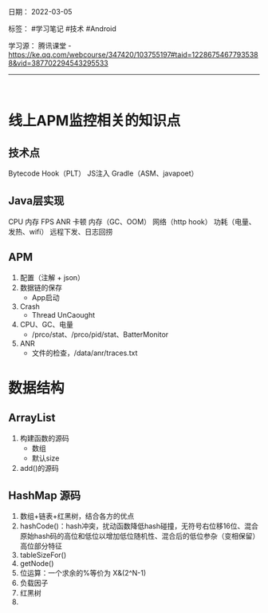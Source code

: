 日期： 2022-03-05

标签： #学习笔记 #技术  #Android 

学习源： 
腾讯课堂 - https://ke.qq.com/webcourse/347420/103755197#taid=12286754677935388&vid=387702294543295533

---
<br>

# 线上APM监控相关的知识点

## 技术点
Bytecode
Hook（PLT）
JS注入
Gradle（ASM、javapoet）

## Java层实现
CPU
内存
FPS
ANR
卡顿
内存（GC、OOM）
网络（http hook）
功耗（电量、发热、wifi）
远程下发、日志回捞

## APM
1. 配置（注解 + json）
2. 数据链的保存
	- App启动
3. Crash
	- Thread UnCaought
4. CPU、GC、电量
	- /prco/stat、/prco/pid/stat、BatterMonitor
5. ANR
	- 文件的检查，/data/anr/traces.txt

# 数据结构
## ArrayList
1. 构建函数的源码
	- 数组
	- 默认size
2. add()的源码

## HashMap 源码
1. 数组+链表+红黑树，结合各方的优点
2. hashCode()：hash冲突，扰动函数降低hash碰撞，无符号右位移16位、混合原始hash码的高位和低位以增加低位随机性、混合后的低位参杂（变相保留）高位部分特征
3. tableSizeFor()
4. getNode()
5. 位运算：一个求余的%等价为 X&(2^N-1)
6. 负载因子
7. 红黑树
8. 